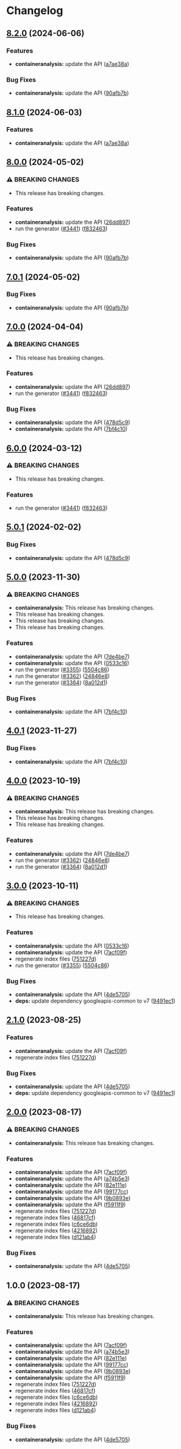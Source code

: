 # Changelog

## [8.2.0](https://github.com/googleapis/google-api-nodejs-client/compare/containeranalysis-v8.1.0...containeranalysis-v8.2.0) (2024-06-06)


### Features

* **containeranalysis:** update the API ([a7ae38a](https://github.com/googleapis/google-api-nodejs-client/commit/a7ae38a5759487e352c07ab7ff9413eee3bbb40f))


### Bug Fixes

* **containeranalysis:** update the API ([90afb7b](https://github.com/googleapis/google-api-nodejs-client/commit/90afb7bddfde862f89ed2f599ca74bf8e2002e8c))

## [8.1.0](https://github.com/googleapis/google-api-nodejs-client/compare/containeranalysis-v8.0.0...containeranalysis-v8.1.0) (2024-06-03)


### Features

* **containeranalysis:** update the API ([a7ae38a](https://github.com/googleapis/google-api-nodejs-client/commit/a7ae38a5759487e352c07ab7ff9413eee3bbb40f))

## [8.0.0](https://github.com/googleapis/google-api-nodejs-client/compare/containeranalysis-v7.0.1...containeranalysis-v8.0.0) (2024-05-02)


### ⚠ BREAKING CHANGES

* This release has breaking changes.

### Features

* **containeranalysis:** update the API ([26dd897](https://github.com/googleapis/google-api-nodejs-client/commit/26dd8971179da3ea4456cdd86e382bd3a17d0576))
* run the generator ([#3441](https://github.com/googleapis/google-api-nodejs-client/issues/3441)) ([f832463](https://github.com/googleapis/google-api-nodejs-client/commit/f832463312572dc58fe89f9254282982a520d1df))


### Bug Fixes

* **containeranalysis:** update the API ([90afb7b](https://github.com/googleapis/google-api-nodejs-client/commit/90afb7bddfde862f89ed2f599ca74bf8e2002e8c))

## [7.0.1](https://github.com/googleapis/google-api-nodejs-client/compare/containeranalysis-v7.0.0...containeranalysis-v7.0.1) (2024-05-02)


### Bug Fixes

* **containeranalysis:** update the API ([90afb7b](https://github.com/googleapis/google-api-nodejs-client/commit/90afb7bddfde862f89ed2f599ca74bf8e2002e8c))

## [7.0.0](https://github.com/googleapis/google-api-nodejs-client/compare/containeranalysis-v6.0.0...containeranalysis-v7.0.0) (2024-04-04)


### ⚠ BREAKING CHANGES

* This release has breaking changes.

### Features

* **containeranalysis:** update the API ([26dd897](https://github.com/googleapis/google-api-nodejs-client/commit/26dd8971179da3ea4456cdd86e382bd3a17d0576))
* run the generator ([#3441](https://github.com/googleapis/google-api-nodejs-client/issues/3441)) ([f832463](https://github.com/googleapis/google-api-nodejs-client/commit/f832463312572dc58fe89f9254282982a520d1df))


### Bug Fixes

* **containeranalysis:** update the API ([478d5c9](https://github.com/googleapis/google-api-nodejs-client/commit/478d5c9c3ae2fd2159eecd25ea4ea7ea1ca39be9))
* **containeranalysis:** update the API ([7bf4c10](https://github.com/googleapis/google-api-nodejs-client/commit/7bf4c10db24f041d0819f5d91e17b699053d75e2))

## [6.0.0](https://github.com/googleapis/google-api-nodejs-client/compare/containeranalysis-v5.0.1...containeranalysis-v6.0.0) (2024-03-12)


### ⚠ BREAKING CHANGES

* This release has breaking changes.

### Features

* run the generator ([#3441](https://github.com/googleapis/google-api-nodejs-client/issues/3441)) ([f832463](https://github.com/googleapis/google-api-nodejs-client/commit/f832463312572dc58fe89f9254282982a520d1df))

## [5.0.1](https://github.com/googleapis/google-api-nodejs-client/compare/containeranalysis-v5.0.0...containeranalysis-v5.0.1) (2024-02-02)


### Bug Fixes

* **containeranalysis:** update the API ([478d5c9](https://github.com/googleapis/google-api-nodejs-client/commit/478d5c9c3ae2fd2159eecd25ea4ea7ea1ca39be9))

## [5.0.0](https://github.com/googleapis/google-api-nodejs-client/compare/containeranalysis-v4.0.1...containeranalysis-v5.0.0) (2023-11-30)


### ⚠ BREAKING CHANGES

* **containeranalysis:** This release has breaking changes.
* This release has breaking changes.
* This release has breaking changes.
* This release has breaking changes.

### Features

* **containeranalysis:** update the API ([7de4be7](https://github.com/googleapis/google-api-nodejs-client/commit/7de4be7a03d8071712dd81a63146a7f89a73e3b1))
* **containeranalysis:** update the API ([0533c16](https://github.com/googleapis/google-api-nodejs-client/commit/0533c163593a0d56f975059d2f25ba1e7877b7dd))
* run the generator ([#3355](https://github.com/googleapis/google-api-nodejs-client/issues/3355)) ([5504c86](https://github.com/googleapis/google-api-nodejs-client/commit/5504c86fd61740886047320e2ed70f02a164acd7))
* run the generator ([#3362](https://github.com/googleapis/google-api-nodejs-client/issues/3362)) ([24846e8](https://github.com/googleapis/google-api-nodejs-client/commit/24846e81aa8f487b8d30b4d1b31c945e9968ec42))
* run the generator ([#3364](https://github.com/googleapis/google-api-nodejs-client/issues/3364)) ([8a012d1](https://github.com/googleapis/google-api-nodejs-client/commit/8a012d18c1dd5499a087b114eda0f2c22baef203))


### Bug Fixes

* **containeranalysis:** update the API ([7bf4c10](https://github.com/googleapis/google-api-nodejs-client/commit/7bf4c10db24f041d0819f5d91e17b699053d75e2))

## [4.0.1](https://github.com/googleapis/google-api-nodejs-client/compare/containeranalysis-v4.0.0...containeranalysis-v4.0.1) (2023-11-27)


### Bug Fixes

* **containeranalysis:** update the API ([7bf4c10](https://github.com/googleapis/google-api-nodejs-client/commit/7bf4c10db24f041d0819f5d91e17b699053d75e2))

## [4.0.0](https://github.com/googleapis/google-api-nodejs-client/compare/containeranalysis-v3.0.0...containeranalysis-v4.0.0) (2023-10-19)


### ⚠ BREAKING CHANGES

* **containeranalysis:** This release has breaking changes.
* This release has breaking changes.
* This release has breaking changes.

### Features

* **containeranalysis:** update the API ([7de4be7](https://github.com/googleapis/google-api-nodejs-client/commit/7de4be7a03d8071712dd81a63146a7f89a73e3b1))
* run the generator ([#3362](https://github.com/googleapis/google-api-nodejs-client/issues/3362)) ([24846e8](https://github.com/googleapis/google-api-nodejs-client/commit/24846e81aa8f487b8d30b4d1b31c945e9968ec42))
* run the generator ([#3364](https://github.com/googleapis/google-api-nodejs-client/issues/3364)) ([8a012d1](https://github.com/googleapis/google-api-nodejs-client/commit/8a012d18c1dd5499a087b114eda0f2c22baef203))

## [3.0.0](https://github.com/googleapis/google-api-nodejs-client/compare/containeranalysis-v2.1.0...containeranalysis-v3.0.0) (2023-10-11)


### ⚠ BREAKING CHANGES

* This release has breaking changes.

### Features

* **containeranalysis:** update the API ([0533c16](https://github.com/googleapis/google-api-nodejs-client/commit/0533c163593a0d56f975059d2f25ba1e7877b7dd))
* **containeranalysis:** update the API ([7acf09f](https://github.com/googleapis/google-api-nodejs-client/commit/7acf09fc5393dfeaa6e6f068f3e1dd6b36dd293c))
* regenerate index files ([751227d](https://github.com/googleapis/google-api-nodejs-client/commit/751227d3926c946b5db5edb58f0086e074a61169))
* run the generator ([#3355](https://github.com/googleapis/google-api-nodejs-client/issues/3355)) ([5504c86](https://github.com/googleapis/google-api-nodejs-client/commit/5504c86fd61740886047320e2ed70f02a164acd7))


### Bug Fixes

* **containeranalysis:** update the API ([4de5705](https://github.com/googleapis/google-api-nodejs-client/commit/4de5705559170300a8a2d14df945afd4835e9eca))
* **deps:** update dependency googleapis-common to v7 ([9491ec1](https://github.com/googleapis/google-api-nodejs-client/commit/9491ec1cdc3c413e7d73edcfcd59cf5c28a7c855))

## [2.1.0](https://github.com/googleapis/google-api-nodejs-client/compare/containeranalysis-v2.0.0...containeranalysis-v2.1.0) (2023-08-25)


### Features

* **containeranalysis:** update the API ([7acf09f](https://github.com/googleapis/google-api-nodejs-client/commit/7acf09fc5393dfeaa6e6f068f3e1dd6b36dd293c))
* regenerate index files ([751227d](https://github.com/googleapis/google-api-nodejs-client/commit/751227d3926c946b5db5edb58f0086e074a61169))


### Bug Fixes

* **containeranalysis:** update the API ([4de5705](https://github.com/googleapis/google-api-nodejs-client/commit/4de5705559170300a8a2d14df945afd4835e9eca))
* **deps:** update dependency googleapis-common to v7 ([9491ec1](https://github.com/googleapis/google-api-nodejs-client/commit/9491ec1cdc3c413e7d73edcfcd59cf5c28a7c855))

## [2.0.0](https://github.com/googleapis/google-api-nodejs-client/compare/containeranalysis-v1.0.0...containeranalysis-v2.0.0) (2023-08-17)


### ⚠ BREAKING CHANGES

* **containeranalysis:** This release has breaking changes.

### Features

* **containeranalysis:** update the API ([7acf09f](https://github.com/googleapis/google-api-nodejs-client/commit/7acf09fc5393dfeaa6e6f068f3e1dd6b36dd293c))
* **containeranalysis:** update the API ([a74b5e3](https://github.com/googleapis/google-api-nodejs-client/commit/a74b5e3e99aae53b092fe21f5309299a5c627c21))
* **containeranalysis:** update the API ([82e111e](https://github.com/googleapis/google-api-nodejs-client/commit/82e111e35d44974470e962433fc9c08045a04731))
* **containeranalysis:** update the API ([99177cc](https://github.com/googleapis/google-api-nodejs-client/commit/99177cc520d177717b7f2832a9a97debdf0ebf9b))
* **containeranalysis:** update the API ([9b0893e](https://github.com/googleapis/google-api-nodejs-client/commit/9b0893e301a29081688dea807a24d26d78043bf3))
* **containeranalysis:** update the API ([f5911f9](https://github.com/googleapis/google-api-nodejs-client/commit/f5911f9378e61a7c4fe049917ce3f2e074dc2b9b))
* regenerate index files ([751227d](https://github.com/googleapis/google-api-nodejs-client/commit/751227d3926c946b5db5edb58f0086e074a61169))
* regenerate index files ([46817cf](https://github.com/googleapis/google-api-nodejs-client/commit/46817cfbbdb7030ef55c89dcd5dd54b85d14da5b))
* regenerate index files ([c6ce6db](https://github.com/googleapis/google-api-nodejs-client/commit/c6ce6db24417be7ec0d5cb572288042973a390e0))
* regenerate index files ([4216892](https://github.com/googleapis/google-api-nodejs-client/commit/42168925208e087c952d1fc8267847731d05ae9f))
* regenerate index files ([d121ab4](https://github.com/googleapis/google-api-nodejs-client/commit/d121ab4cb630dd1c77a228166da2788bd2bd1175))


### Bug Fixes

* **containeranalysis:** update the API ([4de5705](https://github.com/googleapis/google-api-nodejs-client/commit/4de5705559170300a8a2d14df945afd4835e9eca))

## 1.0.0 (2023-08-17)


### ⚠ BREAKING CHANGES

* **containeranalysis:** This release has breaking changes.

### Features

* **containeranalysis:** update the API ([7acf09f](https://github.com/googleapis/google-api-nodejs-client/commit/7acf09fc5393dfeaa6e6f068f3e1dd6b36dd293c))
* **containeranalysis:** update the API ([a74b5e3](https://github.com/googleapis/google-api-nodejs-client/commit/a74b5e3e99aae53b092fe21f5309299a5c627c21))
* **containeranalysis:** update the API ([82e111e](https://github.com/googleapis/google-api-nodejs-client/commit/82e111e35d44974470e962433fc9c08045a04731))
* **containeranalysis:** update the API ([99177cc](https://github.com/googleapis/google-api-nodejs-client/commit/99177cc520d177717b7f2832a9a97debdf0ebf9b))
* **containeranalysis:** update the API ([9b0893e](https://github.com/googleapis/google-api-nodejs-client/commit/9b0893e301a29081688dea807a24d26d78043bf3))
* **containeranalysis:** update the API ([f5911f9](https://github.com/googleapis/google-api-nodejs-client/commit/f5911f9378e61a7c4fe049917ce3f2e074dc2b9b))
* regenerate index files ([751227d](https://github.com/googleapis/google-api-nodejs-client/commit/751227d3926c946b5db5edb58f0086e074a61169))
* regenerate index files ([46817cf](https://github.com/googleapis/google-api-nodejs-client/commit/46817cfbbdb7030ef55c89dcd5dd54b85d14da5b))
* regenerate index files ([c6ce6db](https://github.com/googleapis/google-api-nodejs-client/commit/c6ce6db24417be7ec0d5cb572288042973a390e0))
* regenerate index files ([4216892](https://github.com/googleapis/google-api-nodejs-client/commit/42168925208e087c952d1fc8267847731d05ae9f))
* regenerate index files ([d121ab4](https://github.com/googleapis/google-api-nodejs-client/commit/d121ab4cb630dd1c77a228166da2788bd2bd1175))


### Bug Fixes

* **containeranalysis:** update the API ([4de5705](https://github.com/googleapis/google-api-nodejs-client/commit/4de5705559170300a8a2d14df945afd4835e9eca))
